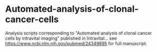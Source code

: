 # Automated-analysis-of-clonal-cancer-cells
Analysis scripts corresponding to "Automated analysis of clonal cancer cells by intravital imaging" published in Intravital... see https://www.ncbi.nlm.nih.gov/pubmed/24349895 for full manuscript.
